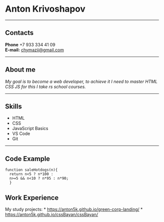 # Anton Krivoshapov
***
## Contacts
**Phone** +7 933 334 41 09 <br>
**E-mail:** chymazii@gmail.com<br>
***
## About me
*My goal is to become a web developer, to achieve it I need to master HTML CSS JS for this I take rs school courses.*
***
## Skills
* HTML
* CSS
* JavaScript Basics
* VS Code
* Git
***
## Code Example
```
function saleHotdogs(n){
  return n<5 ? n*100 : 
  n>=5 && n<10 ? n*95 : n*90; 
  }
```
## Work Experience
My study projects:
    * https://anton5k.github.io/green-corp-landing/
    * https://anton5k.github.io/cssBayan/cssBayan/